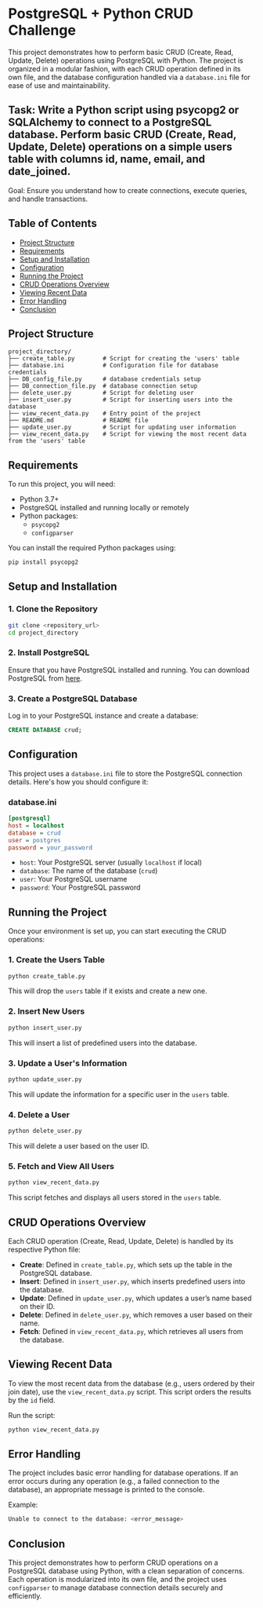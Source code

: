 # PostgreSQL + Python CRUD Challenge

This project demonstrates how to perform basic CRUD (Create, Read, Update, Delete) operations using PostgreSQL with Python. The project is organized in a modular fashion, with each CRUD operation defined in its own file, and the database configuration handled via a `database.ini` file for ease of use and maintainability.


## Task: Write a Python script using psycopg2 or SQLAlchemy to connect to a PostgreSQL database. Perform basic CRUD (Create, Read, Update, Delete) operations on a simple users table with columns id, name, email, and date_joined.
Goal: Ensure you understand how to create connections, execute queries, and handle transactions.

## Table of Contents
- [Project Structure](#project-structure)
- [Requirements](#requirements)
- [Setup and Installation](#setup-and-installation)
- [Configuration](#configuration)
- [Running the Project](#running-the-project)
- [CRUD Operations Overview](#crud-operations-overview)
- [Viewing Recent Data](#viewing-recent-data)
- [Error Handling](#error-handling)
- [Conclusion](#conclusion)

## Project Structure

```
project_directory/
├── create_table.py        # Script for creating the 'users' table
├── database.ini           # Configuration file for database credentials
├── DB_config_file.py      # database credentials setup
├── DB_connection_file.py  # database connection setup
├── delete_user.py         # Script for deleting user
├── insert_user.py         # Script for inserting users into the database
├── view_recent_data.py    # Entry point of the project
├── README.md              # README file
├── update_user.py         # Script for updating user information
├── view_recent_data.py    # Script for viewing the most recent data from the 'users' table
```

## Requirements
To run this project, you will need:
- Python 3.7+
- PostgreSQL installed and running locally or remotely
- Python packages:
  - `psycopg2`
  - `configparser`

You can install the required Python packages using:
```bash
pip install psycopg2
```

## Setup and Installation

### 1. Clone the Repository
```bash
git clone <repository_url>
cd project_directory
```

### 2. Install PostgreSQL
Ensure that you have PostgreSQL installed and running. You can download PostgreSQL from [here](https://www.postgresql.org/download/).

### 3. Create a PostgreSQL Database
Log in to your PostgreSQL instance and create a database:
```sql
CREATE DATABASE crud;
```

## Configuration

This project uses a `database.ini` file to store the PostgreSQL connection details. Here's how you should configure it:

### database.ini
```ini
[postgresql]
host = localhost
database = crud
user = postgres
password = your_password
```

- `host`: Your PostgreSQL server (usually `localhost` if local)
- `database`: The name of the database (`crud`)
- `user`: Your PostgreSQL username
- `password`: Your PostgreSQL password

## Running the Project

Once your environment is set up, you can start executing the CRUD operations:

### 1. Create the Users Table
```bash
python create_table.py
```
This will drop the `users` table if it exists and create a new one.

### 2. Insert New Users
```bash
python insert_user.py
```
This will insert a list of predefined users into the database.

### 3. Update a User's Information
```bash
python update_user.py
```
This will update the information for a specific user in the `users` table.

### 4. Delete a User
```bash
python delete_user.py
```
This will delete a user based on the user ID.

### 5. Fetch and View All Users
```bash
python view_recent_data.py
```
This script fetches and displays all users stored in the `users` table.

## CRUD Operations Overview

Each CRUD operation (Create, Read, Update, Delete) is handled by its respective Python file:

- **Create**: Defined in `create_table.py`, which sets up the table in the PostgreSQL database.
- **Insert**: Defined in `insert_user.py`, which inserts predefined users into the database.
- **Update**: Defined in `update_user.py`, which updates a user’s name based on their ID.
- **Delete**: Defined in `delete_user.py`, which removes a user based on their name.
- **Fetch**: Defined in `view_recent_data.py`, which retrieves all users from the database.

## Viewing Recent Data

To view the most recent data from the database (e.g., users ordered by their join date), use the `view_recent_data.py` script. This script orders the results by the `id` field.

Run the script:
```bash
python view_recent_data.py
```

## Error Handling

The project includes basic error handling for database operations. If an error occurs during any operation (e.g., a failed connection to the database), an appropriate message is printed to the console.

Example:
```bash
Unable to connect to the database: <error_message>
```

## Conclusion

This project demonstrates how to perform CRUD operations on a PostgreSQL database using Python, with a clean separation of concerns. Each operation is modularized into its own file, and the project uses `configparser` to manage database connection details securely and efficiently.